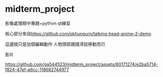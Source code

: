 # midterm_project
影像處理期中專題+python qt練習

核心部分來自<https://github.com/pkhungurn/talking-head-anime-2-demo>

這邊就只是加個編輯動作 人物頭部跟隨滑鼠移動而已 




影片




https://github.com/ga544523/midterm_project/assets/60171274/e2ba5714-f824-47ef-a6cc-118682744977

